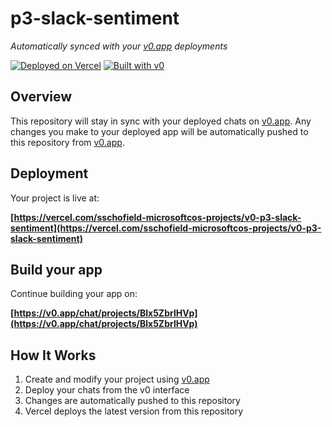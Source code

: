 # p3-slack-sentiment

*Automatically synced with your [v0.app](https://v0.app) deployments*

[![Deployed on Vercel](https://img.shields.io/badge/Deployed%20on-Vercel-black?style=for-the-badge&logo=vercel)](https://vercel.com/sschofield-microsoftcos-projects/v0-p3-slack-sentiment)
[![Built with v0](https://img.shields.io/badge/Built%20with-v0.app-black?style=for-the-badge)](https://v0.app/chat/projects/Blx5ZbrlHVp)

## Overview

This repository will stay in sync with your deployed chats on [v0.app](https://v0.app).
Any changes you make to your deployed app will be automatically pushed to this repository from [v0.app](https://v0.app).

## Deployment

Your project is live at:

**[https://vercel.com/sschofield-microsoftcos-projects/v0-p3-slack-sentiment](https://vercel.com/sschofield-microsoftcos-projects/v0-p3-slack-sentiment)**

## Build your app

Continue building your app on:

**[https://v0.app/chat/projects/Blx5ZbrlHVp](https://v0.app/chat/projects/Blx5ZbrlHVp)**

## How It Works

1. Create and modify your project using [v0.app](https://v0.app)
2. Deploy your chats from the v0 interface
3. Changes are automatically pushed to this repository
4. Vercel deploys the latest version from this repository
